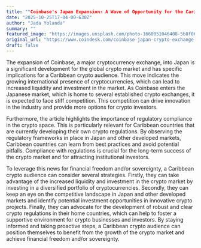 ```yaml
---
title: ""Coinbase's Japan Expansion: A Wave of Opportunity for the Caribbean Crypto Community to Ride for Financial Sovereignty""
date: "2025-10-25T17-04-00-630Z"
author: "Jada Yolanda"
summary: ""
featured_image: "https://images.unsplash.com/photo-1660051046408-5b8f06849109?crop=entropy&cs=tinysrgb&fit=max&fm=jpg&ixid=M3w4MTY2MzZ8MHwxfHJhbmRvbXx8fHx8fHx8fDE3NjEzNjUxODB8&ixlib=rb-4.1.0&q=80&w=400"
original_url: "https://www.coindesk.com/coinbase-japan-crypto-exchange-license"
draft: false
---
```


The expansion of Coinbase, a major cryptocurrency exchange, into Japan is a significant development for the global crypto market and has specific implications for a Caribbean crypto audience. This move indicates the growing international presence of cryptocurrencies, which can lead to increased liquidity and investment in the market. As Coinbase enters the Japanese market, which is home to several established crypto exchanges, it is expected to face stiff competition. This competition can drive innovation in the industry and provide more options for crypto investors.

Furthermore, the article highlights the importance of regulatory compliance in the crypto space. This is particularly relevant for Caribbean countries that are currently developing their own crypto regulations. By observing the regulatory frameworks in place in Japan and other developed markets, Caribbean countries can learn from best practices and avoid potential pitfalls. Compliance with regulations is crucial for the long-term success of the crypto market and for attracting institutional investors.

To leverage this news for financial freedom and/or sovereignty, a Caribbean crypto audience can consider several strategies. Firstly, they can take advantage of the increased liquidity and investment in the crypto market by investing in a diversified portfolio of cryptocurrencies. Secondly, they can keep an eye on the competitive landscape in Japan and other developed markets and identify potential investment opportunities in innovative crypto projects. Finally, they can advocate for the development of robust and clear crypto regulations in their home countries, which can help to foster a supportive environment for crypto businesses and investors. By staying informed and taking proactive steps, a Caribbean crypto audience can position themselves to benefit from the growth of the crypto market and achieve financial freedom and/or sovereignty.
